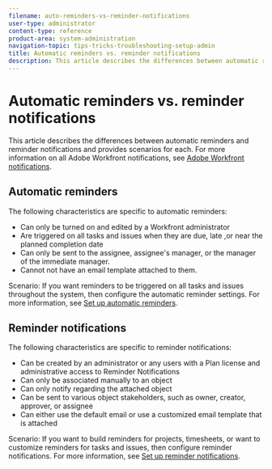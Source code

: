 ```yaml
---
filename: auto-reminders-vs-reminder-notifications
user-type: administrator
content-type: reference
product-area: system-administration
navigation-topic: tips-tricks-troubleshooting-setup-admin
title: Automatic reminders vs. reminder notifications
description: This article describes the differences between automatic reminders and reminder notifications and provides scenarios for each. For more information on all Adobe Workfront notifications, seeAdobe Workfront notifications.
---
```


# Automatic reminders vs. reminder notifications

This article describes the differences between automatic reminders and reminder notifications and provides scenarios for each. For more information on all Adobe Workfront notifications, see [Adobe Workfront notifications](../../workfront-basics/using-notifications/wf-notifications.md).

## Automatic reminders

The following characteristics are specific to automatic reminders:

* Can only be turned on and edited by a Workfront administrator
* Are triggered on all tasks and issues when they are&nbsp;due, late ,or near the planned completion date
* Can only be sent to the assignee, assignee's manager, or the&nbsp;manager of the immediate manager.
* Cannot not have an email template attached to them.

Scenario:&nbsp;If you want reminders to be triggered on all tasks and issues throughout the system, then configure the automatic reminder settings. For more information, see [Set up automatic reminders](../../administration-and-setup/manage-workfront/emails/setting-up-automatic-reminders.md).

## Reminder notifications

The following characteristics are specific to reminder notifications:

* Can be created by an administrator or any users with a Plan license and administrative access to Reminder Notifications
* Can only be associated manually to an object
* Can only notify regarding the attached object
* Can be sent to various object stakeholders, such as owner, creator, approver, or assignee
* Can either use the default email or use a customized email template that is attached

Scenario: If you want to build reminders for projects, timesheets, or want to customize reminders for tasks and issues, then configure reminder notifications. For more information, see [Set up reminder notifications](../../administration-and-setup/manage-workfront/emails/set-up-reminder-notifications.md).
